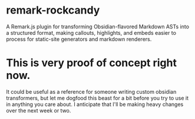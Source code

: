 # remark-rockcandy
A Remark.js plugin for transforming Obsidian-flavored Markdown ASTs into a structured format, making callouts, highlights, and embeds easier to process for static-site generators and markdown renderers.

# This is very proof of concept right now.  
It could be useful as a reference for someone writing custom obsidian transformers, but let me dogfood this beast for a bit before you try to use it in anything you care about.  I anticipate that I'll be making heavy changes over the next week or two.
